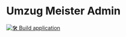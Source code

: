 # Umzug Meister Admin

[![🛠️ Build application](https://github.com/mee3003/umzug-meister-admin/actions/workflows/build.yml/badge.svg)](https://github.com/mee3003/umzug-meister-admin/actions/workflows/build.yml)
